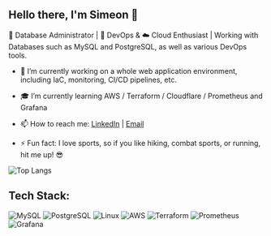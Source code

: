 ## Hello there, I'm Simeon 👋
💾 Database Administrator | 🎯 DevOps & ☁️ Cloud Enthusiast | Working with Databases such as MySQL and PostgreSQL, as well as various DevOps tools.

- 🔭 I’m currently working on a whole web application environment, including IaC, monitoring, CI/CD pipelines, etc.
- 🎓 I’m currently learning AWS / Terraform / Cloudflare / Prometheus and Grafana
- 📫 How to reach me: [LinkedIn](https://www.linkedin.com/in/simeon-asenov-petkov/) | [Email](mailto:simeon_petkov1999@protonmail.com)

- ⚡ Fun fact: I love sports, so if you like hiking, combat sports, or running, hit me up! 😎

![Top Langs](https://github-readme-stats.vercel.app/api/top-langs/?username=xXSAPXx&layout=compact&theme=github_dark)

## Tech Stack:
![MySQL](https://img.shields.io/badge/MySQL-4479A1?style=for-the-badge&logo=mysql&logoColor=white)
![PostgreSQL](https://img.shields.io/badge/PostgreSQL-316192?style=for-the-badge&logo=postgresql&logoColor=white)
![Linux](https://img.shields.io/badge/Linux-FCC624?style=for-the-badge&logo=linux&logoColor=black)
![AWS](https://img.shields.io/badge/AWS-232F3E?style=for-the-badge&logo=aws-amazon&logoColor=white)
![Terraform](https://img.shields.io/badge/Terraform-623CE4?style=for-the-badge&logo=terraform&logoColor=white)
![Prometheus](https://img.shields.io/badge/Prometheus-E6522C?style=for-the-badge&logo=prometheus&logoColor=white)
![Grafana](https://img.shields.io/badge/Grafana-F46800?style=for-the-badge&logo=grafana&logoColor=white)

